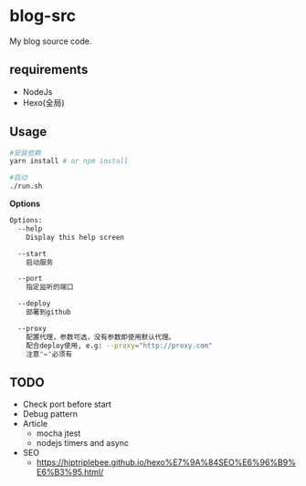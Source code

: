 # blog-src

My blog source code.

## requirements
- NodeJs 
- Hexo(全局)

## Usage
```bash
#安装依赖
yarn install # or npm install

#启动
./run.sh
```

**Options**
```bash
Options:
  --help
    Display this help screen

  --start
    启动服务

  --port
    指定监听的端口

  --deploy
    部署到github

  --proxy
    配置代理，参数可选，没有参数即使用默认代理。
    配合deploy使用, e.g: --proxy="http://proxy.com"
    注意"="必须有
```

## TODO
- Check port before start
- Debug pattern
- Article
  - mocha jtest
  - nodejs timers and async
- SEO
  - https://hjptriplebee.github.io/hexo%E7%9A%84SEO%E6%96%B9%E6%B3%95.html/
